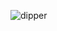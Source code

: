 ![dipper](https://user-images.githubusercontent.com/72526884/174647624-ed44679a-f4af-4bc8-b30a-507b54bb9707.jpg)

